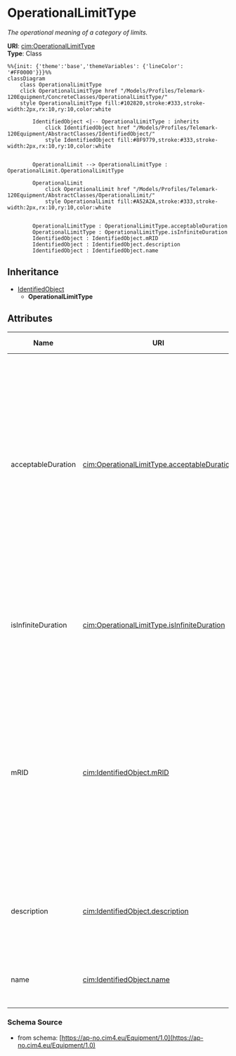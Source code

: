 # OperationalLimitType

_The operational meaning of a category of limits._

**URI**: [cim:OperationalLimitType](https://cim.ucaiug.io/ns#OperationalLimitType)<br />
**Type**: Class

```mermaid
%%{init: {'theme':'base','themeVariables': {'lineColor': '#FF0000'}}}%%
classDiagram
    class OperationalLimitType
    click OperationalLimitType href "/Models/Profiles/Telemark-120Equipment/ConcreteClasses/OperationalLimitType/"
    style OperationalLimitType fill:#102820,stroke:#333,stroke-width:2px,rx:10,ry:10,color:white
     
        IdentifiedObject <|-- OperationalLimitType : inherits
            click IdentifiedObject href "/Models/Profiles/Telemark-120Equipment/AbstractClasses/IdentifiedObject/"
            style IdentifiedObject fill:#8F9779,stroke:#333,stroke-width:2px,rx:10,ry:10,color:white


        OperationalLimit --> OperationalLimitType : OperationalLimit.OperationalLimitType

        OperationalLimit
            click OperationalLimit href "/Models/Profiles/Telemark-120Equipment/AbstractClasses/OperationalLimit/"
            style OperationalLimit fill:#A52A2A,stroke:#333,stroke-width:2px,rx:10,ry:10,color:white


        OperationalLimitType : OperationalLimitType.acceptableDuration
        OperationalLimitType : OperationalLimitType.isInfiniteDuration
        IdentifiedObject : IdentifiedObject.mRID
        IdentifiedObject : IdentifiedObject.description
        IdentifiedObject : IdentifiedObject.name
```

## Inheritance
* [IdentifiedObject](IdentifiedObject.md)
    * **OperationalLimitType**

## Attributes
| Name | URI | Cardinality and Range | Description | Inheritance |
| ---  | --- | --- | --- | --- |
| acceptableDuration | [cim:OperationalLimitType.acceptableDuration](https://cim.ucaiug.io/ns#OperationalLimitType.acceptableDuration) | 0..1 Seconds | The nominal acceptable duration of the limit. Limits are commonly expressed in terms of the time limit for which the limit is normally acceptable. The actual acceptable duration of a specific limit may depend on other local factors such as temperature or wind speed. The attribute has meaning only if the flag isInfiniteDuration is set to false, hence it shall not be exchanged when isInfiniteDuration is set to true. | direct |
| isInfiniteDuration | [cim:OperationalLimitType.isInfiniteDuration](https://cim.ucaiug.io/ns#OperationalLimitType.isInfiniteDuration) | 0..1 boolean | Defines if the operational limit type has infinite duration. If true, the limit has infinite duration. If false, the limit has definite duration which is defined by the attribute acceptableDuration. | direct |
| mRID | [cim:IdentifiedObject.mRID](https://cim.ucaiug.io/ns#IdentifiedObject.mRID) | 0..1 string | Master resource identifier issued by a model authority. The mRID is unique within an exchange context. Global uniqueness is easily achieved by using a UUID, as specified in RFC 4122, for the mRID. The use of UUID is strongly recommended.For CIMXML data files in RDF syntax conforming to IEC 61970-552, the mRID is mapped to rdf:ID or rdf:about attributes that identify CIM object elements. | IdentifiedObject |
| description | [cim:IdentifiedObject.description](https://cim.ucaiug.io/ns#IdentifiedObject.description) | 0..1 string | The description is a free human readable text describing or naming the object. It may be non unique and may not correlate to a naming hierarchy. | IdentifiedObject |
| name | [cim:IdentifiedObject.name](https://cim.ucaiug.io/ns#IdentifiedObject.name) | 0..1 string | The name is any free human readable and possibly non unique text naming the object. | IdentifiedObject |

### Schema Source
* from schema: [https://ap-no.cim4.eu/Equipment/1.0](https://ap-no.cim4.eu/Equipment/1.0)
